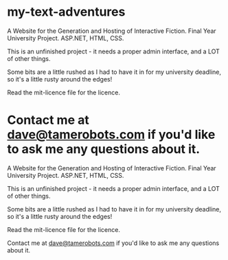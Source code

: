 my-text-adventures
==================


A Website for the Generation and Hosting of Interactive Fiction. Final Year University Project. ASP.NET, HTML, CSS.

This is an unfinished project - it needs a proper admin interface, and a LOT of other things.

Some bits are a little rushed as I had to have it in for my university deadline, so it's a little rusty around the edges!

Read the mit-licence file for the licence.

Contact me at dave@tamerobots.com if you'd like to ask me any questions about it.
=======


A Website for the Generation and Hosting of Interactive Fiction. Final Year University Project. ASP.NET, HTML, CSS.

This is an unfinished project - it needs a proper admin interface, and a LOT of other things. 

Some bits are a little rushed as I had to have it in for my university deadline, so it's a little rusty around the edges!

Read the mit-licence file for the licence. 

Contact me at dave@tamerobots.com if you'd like to ask me any questions about it.


